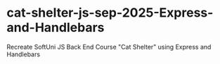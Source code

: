# cat-shelter-js-sep-2025-Express-and-Handlebars
Recreate SoftUni JS Back End Course "Cat Shelter" using Express and Handlebars
